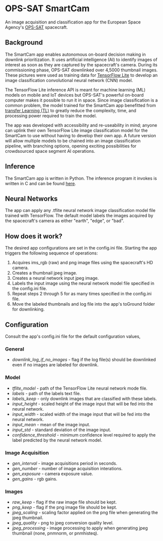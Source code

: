 # OPS-SAT SmartCam
An image acquisition and classification app for the European Space Agency's [OPS-SAT](https://www.esa.int/Enabling_Support/Operations/OPS-SAT_your_flying_laboratory) spacecraft.

## Background
The SmartCam app enables autonomous on-board decision making in downlink prioritization. It uses artificial intelligence (AI) to identify images of interest as soon as they are captured by the spacecraft's camera. During its commissioning phase, OPS-SAT downlinked over 4,5000 thumbnail images. These pictures were used as training data for [TensorFlow Lite](https://www.tensorflow.org/lite) to develop an image classification convolutional neural network (CNN) model. 

The TensorFlow Lite inference API is meant for machine learning (ML) models on mobile and IoT devices but OPS-SAT's powerful on-board computer makes it possible to run it in space. Since image classification is a common problem, the model trained for the SmartCam app benefitted from [transfer Learning (TL)](https://www.tensorflow.org/tutorials/images/transfer_learning) to greatly reduce the complexity, time, and processing power required to train the model.

The app was developed with accessibility and re-useability in mind; anyone can uplink their own TensorFlow Lite image classification model for the SmartCam to use without having to develop their own app. A future version will allow multiple models to be chained into an image classification pipeline, with branching options, opening exciting possibilities for crowdsourced space segment AI operations.

## Inference
The SmartCam app is written in Python. The inference program it invokes is written in C and can be found [here](https://github.com/georgeslabreche/tensorflow-opssat-smartcam).

## Neural Networks
The app can apply any .tflite neural network image classification model file trained with TensorFlow. The default model labels the images acquired by the spacecraft's camera as either "earth", "edge", or "bad". 

## How does it work?
The desired app configurations are set in the config.ini file. Starting the app triggers the following sequence of operations:

1. Acquires ims_rgb (raw) and png image files using the spacecraft's HD camera.
2. Creates a thumbnail jpeg image.
3. Creates a neural network input jpeg image.
4. Labels the input image using the neural network model file specified in the config.ini file.
5. Repeat steps 2 through 5 for as many times specified in the config.ini file.
6. Move the labeled thumbnails and log file into the app's toGround folder for downlinking.

## Configuration
Consult the app's config.ini file for the default configuration values,

### General
- *downlink_log_if_no_images* - flag if the log file(s) should be downlinked even if no images are labeled for downlink.

### Model
- *tflite_model* - path of the TensorFlow Lite neural network mode file.
- *labels* - path of the labels text file.
- *labels_keep* - only downlink images that are classified with these labels.
- *input_height* - scaled height of the image input that will be fed into the neural network.
- *input_width* - scaled width of the image input that will be fed into the neural network. 
- *input_mean* - mean of the image input.
- *input_std* - standard deviation of the image input.
- *confidence_threshold* - minimum confidence level required to apply the label predicted by the neural network model.

### Image Acquisition
- *gen_interval* - image acquisitions period in seconds.
- *gen_number* - number of image acquisition interations.
- *gen_exposure* - camera exposure value.
- *gen_gains* - rgb gains.

### Images
- *raw_keep* - flag if the raw image file should be kept.
- *png_keep* - flag if the png image file should be kept.
- *jpeg_scaling* - scaling factor applied on the png file when generating the jpeg thumbnail.
- *jpeg_quality* - png to jpeg conversion quality level.
- *jpeg_processing* - image processing to apply when generating jpeg thumbnail (none, pnmnorm, or pnmhisteq).
